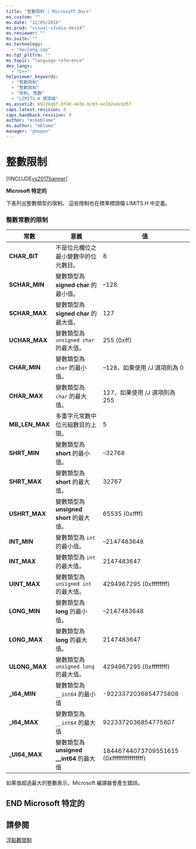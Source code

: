 ```yaml
---
title: "整數限制 | Microsoft Docs"
ms.custom: ""
ms.date: "12/05/2016"
ms.prod: "visual-studio-dev14"
ms.reviewer: ""
ms.suite: ""
ms.technology: 
  - "devlang-cpp"
ms.tgt_pltfrm: ""
ms.topic: "language-reference"
dev_langs: 
  - "C++"
helpviewer_keywords: 
  - "整數限制"
  - "整數限制"
  - "限制, 整數"
  - "LIMITS.H 標頭檔"
ms.assetid: 6922bdbf-0f49-443b-bc03-ee182e4cbd57
caps.latest.revision: 8
caps.handback.revision: 8
author: "mikeblome"
ms.author: "mblome"
manager: "ghogen"
---
```

# 整數限制
[!INCLUDE[vs2017banner](../assembler/inline/includes/vs2017banner.md)]

**Microsoft 特定的**  
  
 下表列出整數類型的限制。  這些限制也在標準標頭檔 LIMITS.H 中定義。  
  
### 整數常數的限制  
  
|常數|意義|值|  
|--------|--------|-------|  
|**CHAR\_BIT**|不是位元欄位之最小變數中的位元數目。|8|  
|**SCHAR\_MIN**|變數類型為 **signed char** 的最小值。|–128|  
|**SCHAR\_MAX**|變數類型為 **signed char** 的最大值。|127|  
|**UCHAR\_MAX**|變數類型為 `unsigned char` 的最大值。|255 \(0xff\)|  
|**CHAR\_MIN**|變數類型為 `char` 的最小值。|–128，如果使用 \/J 選項則為 0|  
|**CHAR\_MAX**|變數類型為 `char` 的最大值。|127，如果使用 \/J 選項則為 255|  
|**MB\_LEN\_MAX**|多重字元常數中位元組數目的上限。|5|  
|**SHRT\_MIN**|變數類型為 **short** 的最小值。|–32768|  
|**SHRT\_MAX**|變數類型為 **short** 的最大值。|32767|  
|**USHRT\_MAX**|變數類型為 **unsigned short** 的最大值。|65535 \(0xffff\)|  
|**INT\_MIN**|變數類型為 `int` 的最小值。|–2147483648|  
|**INT\_MAX**|變數類型為 `int` 的最大值。|2147483647|  
|**UINT\_MAX**|變數類型為 `unsigned int` 的最大值。|4294967295 \(0xffffffff\)|  
|**LONG\_MIN**|變數類型為 **long** 的最小值。|–2147483648|  
|**LONG\_MAX**|變數類型為 **long** 的最大值。|2147483647|  
|**ULONG\_MAX**|變數類型為 `unsigned long` 的最大值。|4294967295 \(0xffffffff\)|  
|**\_I64\_MIN**|變數類型為 `__int64` 的最小值|\-9223372036854775808|  
|**\_I64\_MAX**|變數類型為 `__int64` 的最大值|9223372036854775807|  
|**\_UI64\_MAX**|變數類型為 **unsigned \_\_int64** 的最大值|18446744073709551615 \(0xffffffffffffffff\)|  
  
 如果值超過最大的整數表示，Microsoft 編譯器會產生錯誤。  
  
## END Microsoft 特定的  
  
## 請參閱  
 [浮點數限制](../cpp/floating-limits.md)